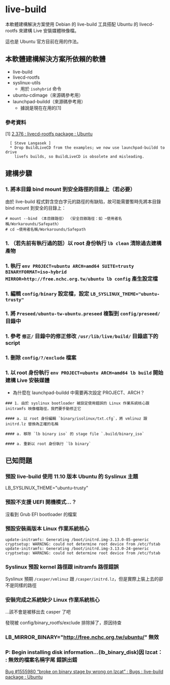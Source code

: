 # live-build
本軟體建構解決方案使用 Debian 的 live-build 工具搭配 Ubuntu 的 livecd-rootfs 來建構 Live 安裝媒體映像檔。

這也是 Ubuntu 官方目前在用的作法。

## 本軟體建構解決方案所依賴的軟體
* live-build
* livecd-rootfs
* syslinux-utils
	* 用於 `isohybrid` 命令
* ubuntu-cdimage（來源碼參考用）
* launchpad-buildd（來源碼參考用）
	* 據說是現在在用的[1]

### 參考資料
[1] [2.376 : livecd-rootfs package : Ubuntu](https://launchpad.net/ubuntu/+source/livecd-rootfs/2.376)

```
  [ Steve Langasek ]
  * Drop BuildLiveCD from the examples; we now use launchpad-buildd to drive
    livefs builds, so BuildLiveCD is obsolete and misleading.
```

## 建構步驟
### 1. 將本目錄 bind mount 到安全路徑的目錄上（若必要）
由於 live-build 程式對含空白字元的路徑的有缺陷，故可能需要暫時先將本目錄 bind mount 到安全的目錄上：

```
# mount --bind 〈本目錄路徑〉 〈安全目錄路徑：如 ~使用者名稱/Workarounds/Safepath〉
# cd ~使用者名稱/Workarounds/Safepath
```

### 1. （若先前有執行過的話）以 root 身份執行 `lb clean` 清除過去建構產物

### 1. 執行 `env PROJECT=ubuntu ARCH=amd64 SUITE=trusty BINARYFORMAT=iso-hybrid MIRROR=http://free.nchc.org.tw/ubuntu lb config` 產生設定檔

### 1. 編輯 `config/binary` 設定檔，設定 `LB_SYSLINUX_THEME="ubuntu-trusty"`

### 1. 將 `Preseed/ubuntu-tw-ubuntu.preseed` 複製到 `config/preseed/` 目錄中

### 1. 參考 `修正/` 目錄中的修正修改 `/usr/lib/live/build/` 目錄底下的 script

### 1. 刪除 `config/?/exclude` 檔案

### 1. 以 root 身份執行 `env PROJECT=ubuntu ARCH=amd64 lb build` 開始建構 Live 安裝媒體
* 為什麼在 launchpad-buildd 中需要再次設定 PROJECT、ARCH？

```
### 1. 由於 syslinux bootloader 被設定使用錯誤的 Linux 作業系統核心跟 initramfs 映像檔路徑，我們要手動修正它

#### a. 以 root 身份編輯 `binary/isolinux/txt.cfg`，將 vmlinuz 跟 initrd.lz 替換為正確的名稱

#### a. 移除 `lb binary iso` 的 stage file `.build/binary_iso`

#### a. 重新以 root 身份執行 `lb binary`
```

## 已知問題
### 預設 live-build 使用 11.10 版本 Ubuntu 的 Syslinux 主題
LB_SYSLINUX_THEME="ubuntu-trusty"

### 預設不支援 UEFI 開機模式...？
沒看到 Grub EFI bootloader 的檔案

### 預設安裝兩版本 Linux 作業系統核心
```
update-initramfs: Generating /boot/initrd.img-3.13.0-85-generic
cryptsetup: WARNING: could not determine root device from /etc/fstab
update-initramfs: Generating /boot/initrd.img-3.13.0-24-generic
cryptsetup: WARNING: could not determine root device from /etc/fstab
```

### Syslinux 預設 kernel 路徑跟 initramfs 路徑錯誤
Syslinux 預期 `/casper/vmlinuz` 跟 `/casper/initrd.lz`，但是實際上裝上去的卻不是同樣的路徑

### 安裝完成之系統缺少 Linux 作業系統核心
...該不會是被移出去 casper 了吧

發現被 config/binary_rootfs/exclude 排除掉了，原因待查

### LB_MIRROR_BINARY="http://free.nchc.org.tw/ubuntu/" 無效

### P: Begin installing disk information...(lb_binary_disk)因 lzcat： : 無效的檔案名稱字尾 錯誤出錯
[Bug #1555980 “broke on binary stage by wrong on lzcat” : Bugs : live-build package : Ubuntu](https://bugs.launchpad.net/ubuntu/+source/live-build/+bug/1555980)
